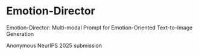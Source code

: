 # Emotion-Director

Emotion-Director: Multi-modal Prompt for Emotion-Oriented Text-to-Image Generation

Anonymous NeurIPS 2025 submission
